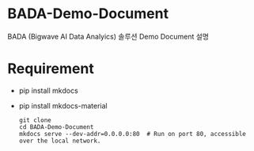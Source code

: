 # BADA-Demo-Document
BADA (Bigwave AI Data Analyics) 솔루션 Demo Document 설명

# Requirement
* pip install mkdocs
* pip install mkdocs-material


    
    
      git clone 
      cd BADA-Demo-Document
      mkdocs serve --dev-addr=0.0.0.0:80  # Run on port 80, accessible over the local network.
